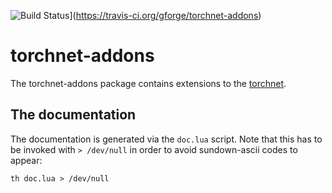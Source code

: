 ![Build Status](https://travis-ci.org/gforge/torchnet-addons.svg)](https://travis-ci.org/gforge/torchnet-addons)

# torchnet-addons

The torchnet-addons package contains extensions to the [torchnet](https://github.com/torchnet/torchnet).

## The documentation

The documentation is generated via the `doc.lua` script. Note that this has to be
invoked with `> /dev/null` in order to avoid sundown-ascii codes to appear:

`th doc.lua > /dev/null`
